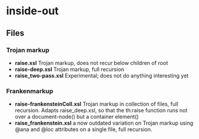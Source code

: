 # inside-out

## Files

### Trojan markup

* **raise.xsl** Trojan markup, does not recur below children of root
* **raise-deep.xsl** Trojan markup, full recursion
* **raise_two-pass.xsl** Experimental; does not do anything interesting yet

### Frankenmarkup

* **raise-frankensteinColl.xsl** Trojan markup in collection of files, full recursion. Adapts raise_deep.xsl, so that the th:raise function runs not over a document-node() but a container element()
* **raise_frankenstein.xsl** a now outdated variation on Trojan markup using @ana and @loc attributes on a single file, full recursion.
